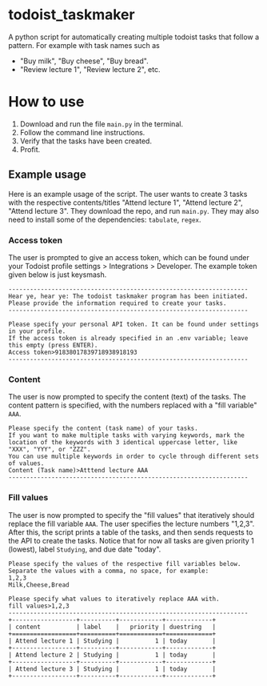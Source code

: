 # todoist_taskmaker
A python script for automatically creating multiple todoist tasks that follow a pattern. For example with task names such as

* "Buy milk", "Buy cheese", "Buy bread". 
* "Review lecture 1", "Review lecture 2", etc.

# How to use
1) Download and run the file `main.py` in the terminal.
2) Follow the command line instructions.
3) Verify that the tasks have been created.
4) Profit.

## Example usage
Here is an example usage of the script. The user wants to create 3 tasks with the respective contents/titles "Attend lecture 1", "Attend lecture 2", "Attend lecture 3". They download the repo, and run `main.py`. They may also need to install some of the dependencies: `tabulate`, `regex`.

### Access token
The user is prompted to give an access token, which can be found under your Todoist profile settings > Integrations > Developer. The example token given below is just keysmash.
```
-------------------------------------------------------------------
Hear ye, hear ye: The todoist taskmaker program has been initiated.
Please provide the information required to create your tasks.
-------------------------------------------------------------------

Please specify your personal API token. It can be found under settings in your profile.      
If the access token is already specified in an .env variable; leave this empty (press ENTER).
Access token>91838017839718938918193
-------------------------------------------------------------------
```

### Content
The user is now prompted to specify the content (text) of the tasks. The content pattern is specified, with the numbers replaced with a "fill variable" `AAA`.
```
Please specify the content (task name) of your tasks.
If you want to make multiple tasks with varying keywords, mark the location of the keywords with 3 identical uppercase letter, like "XXX", "YYY", or "ZZZ".
You can use multiple keywords in order to cycle through different sets of values.
Content (Task name)>Atttend lecture AAA     
-------------------------------------------------------------------
```

### Fill values
The user is now prompted to specify the "fill values" that iteratively should replace the fill variable `AAA`. The user specifies the lecture numbers "1,2,3". After this, the script prints a table of the tasks, and then sends requests to the API to create the tasks. Notice that for now all tasks are given priority 1 (lowest), label `Studying`, and due date "today".
```
Please specify the values of the respective fill variables below.
Separate the values with a comma, no space, for example:
1,2,3
Milk,Cheese,Bread

Please specify what values to iteratively replace AAA with.
fill values>1,2,3
-------------------------------------------------------------------
+------------------+----------+------------+-------------+
| content          | label    |   priority | duestring   |
+==================+==========+============+=============+
| Attend lecture 1 | Studying |          1 | today       |
+------------------+----------+------------+-------------+
| Attend lecture 2 | Studying |          1 | today       |
+------------------+----------+------------+-------------+
| Attend lecture 3 | Studying |          1 | today       |
+------------------+----------+------------+-------------+
```



